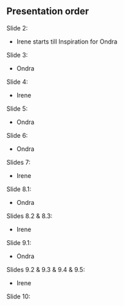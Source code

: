 ## Presentation order

Slide 2:
- Irene starts till Inspiration for Ondra

Slide 3:
- Ondra

Slide 4:
- Irene

Slide 5:
- Ondra

Slide 6:
- Ondra

Slides 7:
- Irene

Slide 8.1:
- Ondra

Slides 8.2 & 8.3:
- Irene

Slide 9.1:
- Ondra

Slides 9.2 & 9.3 & 9.4 & 9.5:
- Irene

Slide 10:
- Irene starts, switch by every bullet point

## Presentation outline

1. Very short story on how the project came about and why we cooperate (together)
2. Hook on the challenge of making research decision (Irene)
3. Current state of the research on migration discourse in CZ, interdisciplinary perspective (Ondra looks up recent research in CS, Irene mentions the gaps we see)
4. Our key RQs and the literature they touch upon (together)
5. Our data, text pre-processing decisions, media type labeling (Ondra)
6. Migration news as a proportion of total coverage over periods and media types (Ondra first, Irene can add)
7. Collocations + Word Similarity (embeddings) findings across the corpora (2015, split by media types) (Irene first, Ondra can add – we need illustrations/wordclouds/barplots)
8. Most prominent entities with (2015, split by media types) with NER (for example, look at "Uprchlíci vs Migranti") (Ondra first)
9. Overall sentiment comparison (one visualisation, 2015, split by media types) with SubLex (together)
10. Wrap-up: Further steps (All years, Document similarity/disinformation detection, Social Media corpora, Topic Modeling)

- If we have time, we can include the following extra visualizations:
  - Word Clouds for most common lemma by media type (before collocations) + connect it to NER, so we do not repeat ourselves
  - IF significantly different, show the following:
    - Average text length by media type
    - Differences between titles and text content (probably written by different people)


<!-- TO DO:
- a picture of Unis on Cover?
- names next to each other


<!-- # Methodological background -->

<!-- ## Corpus linguistics for discourse -->
<!-- Main rationales for using corpus linguistics: -->



<!-- Corpus-assisted discourse studies (CADS) a “shared scholarly identity” [@mautner_research_2019]. -->

<!-- ## Czech language as research subject -->

<!-- Lemmatizations is useful for certain RQs, but not for all. For corpus linguistic methods, see [@hoey_lexical_2005, p. 101], for Czech, see [@fidler_keymorph_2017, p. 16]. -->

<!-- - What is the chicken and the egg for different expressions? -->
<!--   - Is there a connection between starts in certain media types and following usage in other media types? -->

<!-- - Typology by Šlerka et al. for project  Mapa medií https://web.archive.org/web/20201108105842/http://www.mapamedii.cz/mapa/typologie/index.php -->

<!-- # Our RQs (in no specific order) -->
<!-- <!-- Ondra starts: Make sure the questions are coherent + differ between done and future. Irene adds and we should connect them to the literature --> -->

<!-- - How has the coverage of migration differed between the Czech mainstream and "alternative" media? -->
<!-- - What are the most prevalent topics (frames?)  -->
<!-- - What entities most often are included in which news coverage? -->
<!-- - How has the intensity of the migration reporting developed since 2015? -->
<!-- - To what extent was the media discourse similar to parliamentary speeches? -->
<!-- - Do texts by media actors (journalists etc.) play a agenda setting role towards the general public? -->
<!-- - How do misinformation about migration spread? -->

<!-- (All years, Document similarity/disinformation detection, Social Media corpora, Topic Modeling) -->



<!-- # Extra: remains from older presentation version -->
<!-- TPD = Temporary Protection Directive (Massenzustrom-Richtlinie; Council Directive 2001/55/EC.) -->
<!-- collocation: “the property of language whereby *two or more words seem to appear frequently in each other’s company*” [@hoey_lexical_2005, p. 2]. In *hot chocolate*, we cannot replace *hot* with *warm* in English, because it is a collocate. -->

<!-- Possible article foci: -->

<!-- - Timeline: How big a part of the total are these articles? -->

<!-- - Media type: Which type produces more articles on the topic? -->

<!-- - No TPD for muslims: What nationalities in the RASIM articles have which collocations? -->

<!-- - Plan: All articles in Czech printed and broadcast media 2015 to 2022.  -->
<!-- - Search string: "běženec* OR běženk* OR imigrant* OR migra* OR imigra* OR přistěhoval* OR uprchl* OR utečen* OR azylant*" -->

<!--   * This gives us **every word form** of the Czech equivalents of refugee, asylum seeker, immigrant and migrant (RASIM for short, see e.g. @baker_useful_2008). -->
<!--   * Resulting material: More than 750 000 articles from 7 years. -->

<!--   Ondřej Pekáček: Ph.D. candidate in Sociology at Charles University, Czech Republic; published chapters, @reinemann_event-_2019 and @murru_rise_2019. -->

<!-- Irene Elmerot: Ph.D. candidate within the doctoral school "Language and Power" at Stockholm University, Sweden; published in Journal of Linguistics [@elmerot_income_2021] and a Routledge anthology [@elmerot_constructing_2022] -->

<!-- Last spring: Course in statistics for corpus linguistics with R at Charles University (Karlova Univerzita). -->

<!-- Both interested in similar questions. -->
<!-- Combination of History, Sociology, Communications and Linguistics. -->

<!-- Quantitative alongside qualitative research methods. -->
